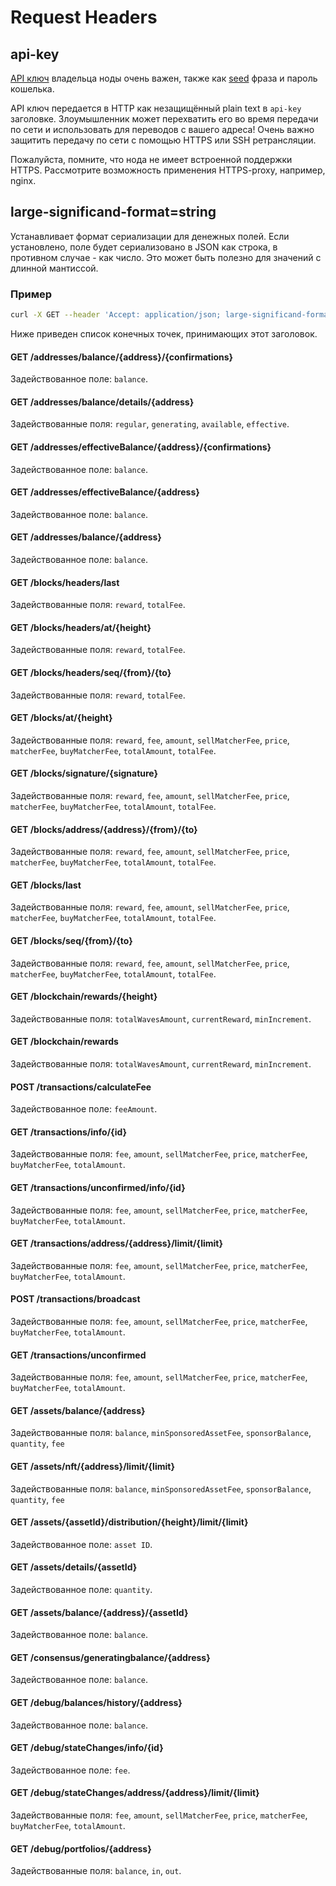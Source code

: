 # Request Headers

## api-key

[API ключ](https://en.wikipedia.org/wiki/Application_programming_interface_key) владельца ноды очень важен, также как [seed](http://confluence.wavesplatform.com/display/WDOCS/Seed+phrase) фраза и пароль кошелька.

API ключ передается в HTTP как незащищённый plain text в `api-key` заголовке. Злоумышленник может перехватить его во время передачи по сети и использовать для переводов с вашего адреса! Очень важно защитить передачу по сети с помощью HTTPS или SSH ретрансляции.

Пожалуйста, помните, что нода не имеет встроенной поддержки HTTPS. Рассмотрите возможность применения HTTPS-proxy, например, nginx.

## large-significand-format=string

Устанавливает формат сериализации для денежных полей. Если установлено, поле будет сериализовано в JSON как строка, в противном случае - как число. Это может быть полезно для значений с длинной мантиссой.

### Пример

```bash
curl -X GET --header 'Accept: application/json; large-significand-format=string' 'https://nodes.wavesnodes.com/blocks/headers/last'

```

Ниже приведен список конечных точек, принимающих этот заголовок.

#### GET /addresses/balance/{address}/{confirmations}

Задействованное поле: `balance`.

#### GET /addresses/balance/details/{address}

Задействованные поля: `regular`, `generating`, `available`, `effective`.

#### GET /addresses/effectiveBalance/{address}/{confirmations}

Задействованное поле: `balance`.

#### GET /addresses/effectiveBalance/{address}

Задействованное поле: `balance`.

#### GET /addresses/balance/{address}

Задействованное поле: `balance`.

#### GET /blocks/headers/last

Задействованные поля: `reward`, `totalFee`.

#### GET /blocks/headers/at/{height}

Задействованные поля: `reward`, `totalFee`.

#### GET /blocks/headers/seq/{from}/{to}

Задействованные поля: `reward`, `totalFee`.

#### GET /blocks/at/{height}

Задействованные поля: `reward`, `fee`, `amount`, `sellMatcherFee`, `price`, `matcherFee`, `buyMatcherFee`, `totalAmount`, `totalFee`.

#### GET /blocks/signature/{signature}

Задействованные поля: `reward`, `fee`, `amount`, `sellMatcherFee`, `price`, `matcherFee`, `buyMatcherFee`, `totalAmount`, `totalFee`.

#### GET /blocks/address/{address}/{from}/{to}

Задействованные поля: `reward`, `fee`, `amount`, `sellMatcherFee`, `price`, `matcherFee`, `buyMatcherFee`, `totalAmount`, `totalFee`.

#### GET /blocks/last

Задействованные поля: `reward`, `fee`, `amount`, `sellMatcherFee`, `price`, `matcherFee`, `buyMatcherFee`, `totalAmount`, `totalFee`.

#### GET /blocks/seq/{from}/{to}

Задействованные поля: `reward`, `fee`, `amount`, `sellMatcherFee`, `price`, `matcherFee`, `buyMatcherFee`, `totalAmount`, `totalFee`.

#### GET /blockchain/rewards/{height}

Задействованные поля: `totalWavesAmount`, `currentReward`, `minIncrement`.

#### GET /blockchain/rewards

Задействованные поля: `totalWavesAmount`, `currentReward`, `minIncrement`.

#### POST /transactions/calculateFee

Задействованное поле: `feeAmount`.

#### GET /transactions/info/{id}

Задействованные поля: `fee`, `amount`, `sellMatcherFee`, `price`, `matcherFee`, `buyMatcherFee`, `totalAmount`.

#### GET /transactions/unconfirmed/info/{id}

Задействованные поля: `fee`, `amount`, `sellMatcherFee`, `price`, `matcherFee`, `buyMatcherFee`, `totalAmount`.

#### GET /transactions/address/{address}/limit/{limit}

Задействованные поля: `fee`, `amount`, `sellMatcherFee`, `price`, `matcherFee`, `buyMatcherFee`, `totalAmount`.

#### POST /transactions/broadcast

Задействованные поля: `fee`, `amount`, `sellMatcherFee`, `price`, `matcherFee`, `buyMatcherFee`, `totalAmount`.

#### GET /transactions/unconfirmed

Задействованные поля: `fee`, `amount`, `sellMatcherFee`, `price`, `matcherFee`, `buyMatcherFee`, `totalAmount`.

#### GET /assets/balance/{address}

Задействованные поля: `balance`, `minSponsoredAssetFee`, `sponsorBalance`, `quantity`, `fee`

#### GET /assets/nft/{address}/limit/{limit}

Задействованные поля: `balance`, `minSponsoredAssetFee`, `sponsorBalance`, `quantity`, `fee`

#### GET /assets/{assetId}/distribution/{height}/limit/{limit}

Задействованное поле: `asset ID`.

#### GET /assets/details/{assetId}

Задействованное поле: `quantity`.

#### GET /assets/balance/{address}/{assetId}

Задействованное поле: `balance`.

#### GET /consensus/generatingbalance/{address}

Задействованное поле: `balance`.

#### GET /debug/balances/history/{address}

Задействованное поле: `balance`.

#### GET /debug/stateChanges/info/{id}

Задействованное поле: `fee`.

#### GET /debug/stateChanges/address/{address}/limit/{limit}

Задействованные поля: `fee`, `amount`, `sellMatcherFee`, `price`, `matcherFee`, `buyMatcherFee`, `totalAmount`.

#### GET /debug/portfolios/{address}

Задействованные поля: `balance`, `in`, `out`.
